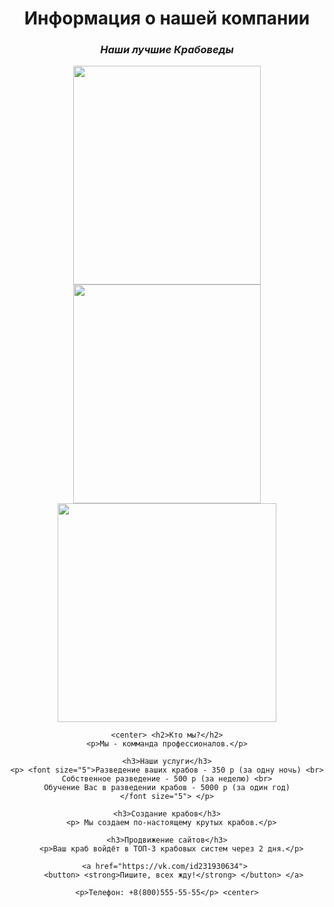<!DOCTYPE html>
<html>
 <head>
  <meta charset="utf-8">
  <title>Бизнес с нуля</title>
 </head>
 
 <body>
  <center> <h1> <strong>Информация о нашей компании</strong> </h1>
  <p> <h3> <em>Наши лучшие Крабоведы</em> </h3> </p> 
	<img src="https://sun1-30.userapi.com/impg/sFfko2cCqm5eSDvDzBb6aTdESuTxpoFpShujEA/
	rcYZzNVqpGE.jpg?size=1512x2016&quality=95&sign=ca398611c954460ded813eb32eb301d4&type=album" 
	height="350" width="300"> 
		<img src="https://sun9-25.userapi.com/impg/pUCoP3PvJC5lK275P6-ZGvgNd23oFrk-Ql3hBw/
		NQZgYNOPHyU.jpg?size=1623x2160&quality=95&sign=118d8bc6d1979eb7a8d2444bda6aefb7&type=album"
		height="350" width="300"> 
		<img src="https://sun9-16.userapi.com/impg/Cym2AY21TQRQzqFzmUp9npSbHymSWz2FoZIMmw/
		4VTyAtjRqao.jpg?size=400x400&quality=96&sign=c31c7b571a836562ecfb2dd193bbdb3f&type=album"
		height="350" width="350"> <center>
    
    <center> <h2>Кто мы?</h2>
	<p>Мы - комманда профессионалов.</p>
    
    <h3>Наши услуги</h3>
    <p> <font size="5">Разведение ваших крабов - 350 р (за одну ночь) <br>
    Собственное разведение - 500 р (за неделю) <br>
    Обучение Вас в разведении крабов - 5000 р (за один год)
    </font size="5"> </p>
	
	<h3>Создание крабов</h3>
	  <p> Мы создаем по-настоящему крутых крабов.</p>
	
	<h3>Продвижение сайтов</h3>
	  <p>Ваш краб войдёт в ТОП-3 крабовых систем через 2 дня.</p>
	  
	<a href="https://vk.com/id231930634"> 
		<button> <strong>Пишите, всех жду!</strong> </button> </a> 
	
	<p>Телефон: +8(800)555-55-55</p> <center>
 </body>
</html>
